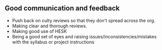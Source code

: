 ## Good communication and feedback

- Push back on culty reviews so that they don't spread across the org.
- Making clear and thorough reviews.
- Making good use of HESK
- Being a good set of eyes and raising issues/inconsistencies/mistakes with the syllabus or project instructions
